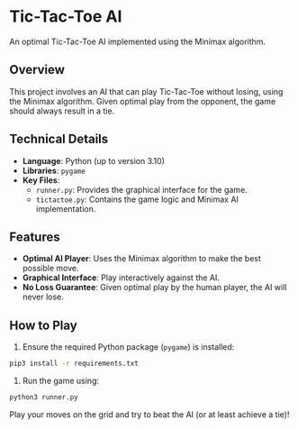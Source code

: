 # Tic-Tac-Toe AI

An optimal Tic-Tac-Toe AI implemented using the Minimax algorithm.

## Overview

This project involves an AI that can play Tic-Tac-Toe without losing, using the Minimax algorithm. Given optimal play from the opponent, the game should always result in a tie.

## Technical Details

- **Language**: Python (up to version 3.10)
- **Libraries**: `pygame`
- **Key Files**: 
  - `runner.py`: Provides the graphical interface for the game.
  - `tictactoe.py`: Contains the game logic and Minimax AI implementation.

## Features

- **Optimal AI Player**: Uses the Minimax algorithm to make the best possible move.
- **Graphical Interface**: Play interactively against the AI.
- **No Loss Guarantee**: Given optimal play by the human player, the AI will never lose.

## How to Play

1. Ensure the required Python package (`pygame`) is installed:
 ```bash
 pip3 install -r requirements.txt
 ```
1. Run the game using:
```bash
python3 runner.py
```

Play your moves on the grid and try to beat the AI (or at least achieve a tie)!